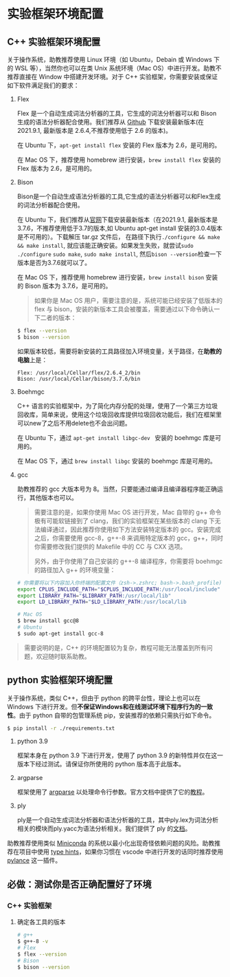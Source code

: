 # 实验框架环境配置

## C++ 实验框架环境配置

关于操作系统，助教推荐使用 Linux 环境（如 Ubuntu，Debain 或 Windows 下的 WSL 等），当然你也可以在类 Unix 系统环境（Mac OS）中进行开发。助教不推荐直接在 Window 中搭建开发环境。对于 C++ 实验框架，你需要安装或保证如下软件满足我们的要求：

1. Flex

   Flex 是一个自动生成词法分析器的工具，它生成的词法分析器可以和 Bison 生成的语法分析器配合使用。我们推荐从 [Github](https://github.com/westes/flex/releases) 下载安装最新版本(在 2021.9.1, 最新版本是 2.6.4,不推荐使用低于 2.6 的版本)。

   在 Ubuntu 下，`apt-get install flex` 安装的 Flex 版本为 2.6，是可用的。

   在 Mac OS 下，推荐使用 homebrew 进行安装，`brew install flex` 安装的 Flex 版本为 2.6，是可用的。

2. Bison

   Bison是一个自动生成语法分析器的工具,它生成的语法分析器可以和Flex生成的词法分析器配合使用。

   在 Ubuntu 下，我们推荐从[官网](http://ftp.gnu.org/gnu/bison/)下载安装最新版本（在2021.9.1, 最新版本是3.7.6，不推荐使用低于3.7的版本,如 Ubuntu apt-get install 安装的3.0.4版本是不可用的）。下载解压 tar.gz 文件后， 在路径下执行`./configure && make && make install`, 就应该能正确安装。如果发生失败，就尝试`sudo ./configure` `sudo make`, `sudo make install`, 然后`bison --version`检查一下版本是否为3.7.6就可以了。

   在 Mac OS 下，推荐使用 homebrew 进行安装，`brew install bison` 安装的 Bison 版本为 3.7.6，是可用的。

   > 如果你是 Mac OS 用户，需要注意的是，系统可能已经安装了低版本的 flex 与 bison，安装的新版本工具会被覆盖，需要通过以下命令确认一下二者的版本：

   ```bash
   $ flex --version
   $ bison --version
   ```

   如果版本较低，需要将新安装的工具路径加入环境变量，关于路径，在**助教的电脑**上是：

   ```
   Flex: /usr/local/Cellar/flex/2.6.4_2/bin
   Bison: /usr/local/Cellar/bison/3.7.6/bin
   ```

3. Boehmgc

   C++ 语言的实验框架中，为了简化内存分配的处理，使用了一个第三方垃圾回收库，简单来说，使用这个垃圾回收库提供垃圾回收功能后，我们在框架里可以new了之后不用delete也不会出问题。

   在 Ubuntu 下，通过  `apt-get install libgc-dev ` 安装的 boehmgc 库是可用的。

   在 Mac OS 下，通过 `brew install libgc`  安装的 boehmgc 库是可用的。


4. gcc

   助教推荐的 gcc 大版本号为 8。当然，只要能通过编译且编译器程序能正确运行，其他版本也可以。

   > 需要注意的是，如果你使用 Mac OS 进行开发，Mac 自带的 g++ 命令极有可能软链接到了 clang，我们的实验框架在某些版本的 clang 下无法编译通过，因此推荐你使用如下方法安装特定版本的 gcc。安装完成之后，你需要使用 gcc-8，g++-8 来调用特定版本的 gcc，g++，同时你需要修改我们提供的 Makefile 中的 CC 与 CXX 选项。
   >
   > 另外，由于你使用了自己安装的 g++-8 编译程序，你需要将 boehmgc 的路径加入 g++ 的环境变量：

   ```bash
   # 你需要将以下内容加入你终端的配置文件（zsh->.zshrc; bash->.bash_profile)
   export CPLUS_INCLUDE_PATH="$CPLUS_INCLUDE_PATH:/usr/local/include"
   export LIBRARY_PATH="$LIBRARY_PATH:/usr/local/lib"
   export LD_LIBRARY_PATH="$LD_LIBRARY_PATH:/usr/local/lib
   ```

   ```bash
   # Mac OS
   $ brew install gcc@8
   # Ubuntu
   $ sudo apt-get install gcc-8
   ```


> 需要说明的是，C++ 的环境配置较为复杂，教程可能无法覆盖到所有问题，欢迎随时联系助教。

## python 实验框架环境配置

关于操作系统，类似 C++，但由于 python 的跨平台性，理论上也可以在 Windows 下进行开发。但**不保证Windows和在线测试环境下程序行为的一致性**。由于 python 自带的包管理系统 pip，安装推荐的依赖只需执行如下命令。

```bash
$ pip install -r ./requirements.txt 
```

1. python 3.9

   框架本身在 python 3.9 下进行开发，使用了 python 3.9 的新特性并仅在这一版本下经过测试。请保证你所使用的 python 版本高于此版本。

2. argparse

   框架使用了 [argparse](https://docs.python.org/zh-cn/3/library/argparse.html) 以处理命令行参数。官方文档中提供了它的[教程](https://docs.python.org/zh-cn/3/howto/argparse.html)。

3. ply

   ply是一个自动生成词法分析器和语法分析器的工具，其中ply.lex为词法分析相关的模块而ply.yacc为语法分析相关。我们提供了 ply 的[文档](https://www.dabeaz.com/ply/ply.html)。

助教推荐使用类似 [Miniconda](https://docs.conda.io/en/latest/miniconda.html) 的系统以最小化出现奇怪依赖问题的风险。助教推荐在项目中使用 [type hints](https://www.python.org/dev/peps/pep-0483/)，如果你习惯在 vscode 中进行开发的话同时推荐使用 [pylance](https://marketplace.visualstudio.com/items?itemName=ms-python.vscode-pylance) 这一插件。


## 必做：测试你是否正确配置好了环境
### C++ 实验框架

1. 确定各工具的版本

   ```bash
   # g++
   $ g++-8 -v
   # Flex
   $ flex --version
   # Bison
   $ bison --version
   ```

